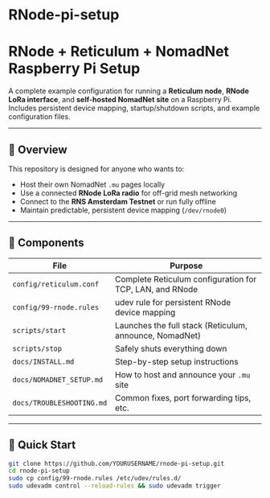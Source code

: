# RNode-pi-setup
# RNode + Reticulum + NomadNet Raspberry Pi Setup

A complete example configuration for running a **Reticulum node**, **RNode LoRa interface**, and **self-hosted NomadNet site** on a Raspberry Pi.  
Includes persistent device mapping, startup/shutdown scripts, and example configuration files.

---

## 🧠 Overview

This repository is designed for anyone who wants to:

- Host their own NomadNet `.mu` pages locally  
- Use a connected **RNode LoRa radio** for off-grid mesh networking  
- Connect to the **RNS Amsterdam Testnet** or run fully offline  
- Maintain predictable, persistent device mapping (`/dev/rnode0`)  

---

## 🧩 Components

| File | Purpose |
|------|----------|
| `config/reticulum.conf` | Complete Reticulum configuration for TCP, LAN, and RNode |
| `config/99-rnode.rules` | udev rule for persistent RNode device mapping |
| `scripts/start` | Launches the full stack (Reticulum, announce, NomadNet) |
| `scripts/stop` | Safely shuts everything down |
| `docs/INSTALL.md` | Step-by-step setup instructions |
| `docs/NOMADNET_SETUP.md` | How to host and announce your `.mu` site |
| `docs/TROUBLESHOOTING.md` | Common fixes, port forwarding tips, etc. |

---

## 🚀 Quick Start

```bash
git clone https://github.com/YOURUSERNAME/rnode-pi-setup.git
cd rnode-pi-setup
sudo cp config/99-rnode.rules /etc/udev/rules.d/
sudo udevadm control --reload-rules && sudo udevadm trigger

